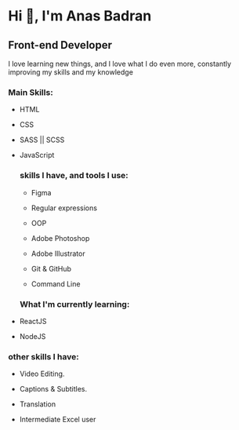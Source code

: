 # Hi 👋, I'm Anas Badran

## Front-end Developer

I love learning new things, and I love what I do even more, constantly improving my skills and my knowledge

### Main Skills:

- HTML
  
- CSS
  
- SASS || SCSS
  
- JavaScript
  
  ### skills I have, and tools I use:
  
  - Figma
    
  - Regular expressions
    
  - OOP
    
  - Adobe Photoshop
    
  - Adobe Illustrator
    
  - Git & GitHub
    
  - Command Line
    
  
  ### What I'm currently learning:
  
- ReactJS
  
- NodeJS
  

### other skills I have:

- Video Editing.
  
- Captions & Subtitles.
  
- Translation
  
- Intermediate Excel user
